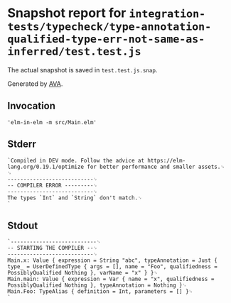 # Snapshot report for `integration-tests/typecheck/type-annotation-qualified-type-err-not-same-as-inferred/test.test.js`

The actual snapshot is saved in `test.test.js.snap`.

Generated by [AVA](https://avajs.dev).

## Invocation

    'elm-in-elm -m src/Main.elm'

## Stderr

    `Compiled in DEV mode. Follow the advice at https://elm-lang.org/0.19.1/optimize for better performance and smaller assets.␊
    ␊
    ---------------------------␊
    -- COMPILER ERROR ---------␊
    ---------------------------␊
    The types `Int` and `String` don't match.␊
    `

## Stdout

    `---------------------------␊
    -- STARTING THE COMPILER --␊
    ---------------------------␊
    Main.x: Value { expression = String "abc", typeAnnotation = Just { type_ = UserDefinedType { args = [], name = "Foo", qualifiedness = PossiblyQualified Nothing }, varName = "x" } }␊
    Main.main: Value { expression = Var { name = "x", qualifiedness = PossiblyQualified Nothing }, typeAnnotation = Nothing }␊
    Main.Foo: TypeAlias { definition = Int, parameters = [] }␊
    `
